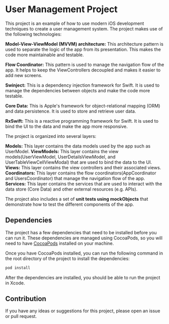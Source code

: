 # User Management Project

This project is an example of how to use modern iOS development techniques to create a user management system. The project makes use of the following technologies:

**Model-View-ViewModel (MVVM) architecture:** This architecture pattern is used to separate the logic of the app from its presentation. This makes the code more maintainable and testable.

**Flow Coordinator:** This pattern is used to manage the navigation flow of the app. It helps to keep the ViewControllers decoupled and makes it easier to add new screens.

**Swinject:** This is a dependency injection framework for Swift. It is used to manage the dependencies between objects and make the code more testable.

**Core Data:** This is Apple's framework for object-relational mapping (ORM) and data persistence. It is used to store and retrieve user data.

**RxSwift:** This is a reactive programming framework for Swift. It is used to bind the UI to the data and make the app more responsive.

The project is organized into several layers:

**Models:** This layer contains the data models used by the app such as UserModel.
**ViewModels:** This layer contains the view models(UserViewModel, UserDetailsViewModel, and UserTableViewCellViewModal) that are used to bind the data to the UI.
**Views:** This layer contains the view controllers and their associated views.
**Coordinators:** This layer contains the flow coordinators(AppCoordinator and UsersCoordinator) that manage the navigation flow of the app.
**Services:** This layer contains the services that are used to interact with the data store (Core Data) and other external resources (e.g. APIs).

The project also includes a set of **unit tests using mockObjects** that demonstrate how to test the different components of the app.

## Dependencies

The project has a few dependencies that need to be installed before you can run it. These dependencies are managed using CocoaPods, so you will need to have [CocoaPods](https://cocoapods.org/) installed on your machine.

Once you have CocoaPods installed, you can run the following command in the root directory of the project to install the dependencies:

```bash
pod install
```

After the dependencies are installed, you should be able to run the project in Xcode.

## Contribution

If you have any ideas or suggestions for this project, please open an issue or pull request.
